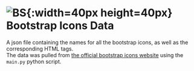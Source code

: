 # ![BS](https://icons.getbootstrap.com/assets/img/icons-hero.png){:width=40px height=40px} Bootstrap Icons Data
A json file containing the names for all the bootstrap icons, as well as the corresponding HTML tags.  
The data was pulled from [the official bootstrap icons website](https://icons.getbootstrap.com/) using the `main.py` python script.
